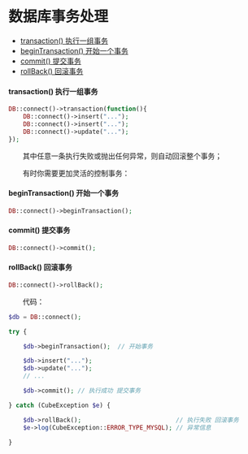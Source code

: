 # 数据库事务处理

- [transaction() 执行一组事务](#transaction)
- [beginTransaction() 开始一个事务](#begin)
- [commit() 提交事务](#commit)
- [rollBack() 回滚事务](#rollback)


#### <a name="transaction">transaction() 执行一组事务</a>

```php
DB::connect()->transaction(function(){
    DB::connect()->insert("...");
    DB::connect()->insert("...");
    DB::connect()->update("...");
});
```

　　其中任意一条执行失败或抛出任何异常，则自动回滚整个事务；<br>

　　有时你需要更加灵活的控制事务：

#### <a name="begin">beginTransaction() 开始一个事务</a>
```php
DB::connect()->beginTransaction();
```

#### <a name="commit">commit() 提交事务</a>
```php
DB::connect()->commit();
```

#### <a name="rollback">rollBack() 回滚事务</a>
```php
DB::connect()->rollBack();
```

　　代码：
```php
$db = DB::connect();

try {

    $db->beginTransaction();  // 开始事务

    $db->insert("...");
    $db->update("...");
    // ...

    $db->commit(); // 执行成功 提交事务

} catch (CubeException $e) {

    $db->rollBack();                          // 执行失败 回滚事务
    $e->log(CubeException::ERROR_TYPE_MYSQL); // 异常信息

}
```

